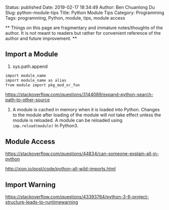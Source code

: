 Status: published
Date: 2019-02-17 18:34:49
Author: Ben Chuanlong Du
Slug: python-module-tips
Title: Python Module Tips
Category: Programming
Tags: programming, Python, module, tips, module access

**
Things on this page are
fragmentary and immature notes/thoughts of the author.
It is not meant to readers
but rather for convenient reference of the author and future improvement.
**

## Import a Module

1. sys.path.append

```bash
import module_name
import module_name as alias
from module import pkg_mod_or_fun
```

https://stackoverflow.com/questions/3144089/expand-python-search-path-to-other-source


1. A module is cached in memory when it is loaded into Python.
    Changes to the module after loading of the module will not take effect
	unless the module is reloaded.
	A module can be reloaded using `imp.reload(module)` In Python3.

## Module Access

https://stackoverflow.com/questions/44834/can-someone-explain-all-in-python

http://xion.io/post/code/python-all-wild-imports.html



## Import Warning

https://stackoverflow.com/questions/43393764/python-3-6-project-structure-leads-to-runtimewarning


